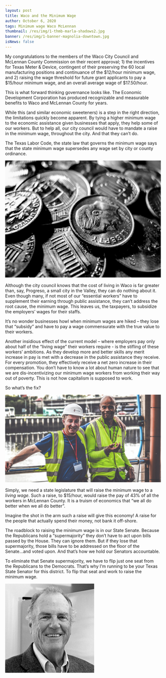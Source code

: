 ```yaml
---
layout: post
title: Waco and the Minimum Wage
author: October 6, 2020
tags: Minimum wage Waco McLennan
thumbnail: /res/img/1-thmb-marla-shadows2.jpg
banner: /res/img/1-banner-magnolia-downtown.jpg
isNews: false
---
```

My congratulations to the members of the Waco City Council and McLennan County Commission on their recent approval; 1) the incentives for Texas Meter & Device, contingent of their preserving the 60 local manufacturing positions and continuance of the $12/hour minimum wage, and 2) raising the wage threshold for future grant applicants to pay a $15/hour minimum wage, and an overall average wage of $17.50/hour. 

This is what forward thinking governance looks like. The Economic Development Corporation has produced recognizable and measurable benefits to Waco and McLennan County for years. 

While this (and similar economic sweeteners) is a step in the right direction, the limitations quickly become apparent. By tying a higher minimum wage to the economic assistance given businesses that apply, they help some of our workers. But to help all, our city council would have to mandate a raise in the minimum wage, throughout the city. And that they can’t do.

The Texas Labor Code, the state law that governs the minimum wage says that the state minimum wage supersedes any wage set by city or county ordinance.

![](/res/img/pic1-shot-by-cerqueira-myez0asmj7c-unsplash.jpg)

Although the city council knows that the cost of living in Waco is far greater than, say, Progreso, a small city in the Valley, they can do nothing about it. Even though many, if not most of our “essential workers” have to supplement their earning through public assistance, they can’t address the root cause, the minimum wage. This leaves us, the taxpayers, to subsidize the employers’ wages for their staffs.

It’s no wonder businesses howl when minimum wages are hiked – they lose that “subsidy” and have to pay a wage commensurate with the true value to their workers.

Another insidious effect of the current model – where employers pay only about half of the “living wage” their workers require - is the stifling of these workers’ ambitions. As they develop more and better skills any merit increase in pay is met with a decrease in the public assistance they receive. For every promotion, they effectively receive a net zero increase in their compensation. You don’t have to know a lot about human nature to see that we are dis-incentivizing our minimum wage workers from working their way out of poverty. This is not how capitalism is supposed to work.

So what’s the fix? 

![](/res/img/pc2-k-mitch-hodge-esi7nknkxmw-unsplash.jpg)

Simply, we need a state legislature that will raise the minimum wage to a *living wage*. Such a raise, to $15/hour, would raise the pay of 43% of all the workers in McLennan County. It is a truism of economics that “we all do better when we all do better”. 

Imagine the shot in the arm such a raise will give this economy! A raise for the people that actually spend their money, not bank it off-shore.

The roadblock to raising the minimum wage is in our State Senate. Because the Republicans hold a “supermajority” they don’t have to act upon bills passed by the House. They can ignore them. But if they lose that supermajority, those bills have to be addressed on the floor of the Senate...and voted upon. And that’s how we hold our Senators accountable.

To eliminate that Senate supermajority, we have to flip just one seat from the Republicans to the Democrats. That’s why I’m running to be your Texas State Senator for this district. To flip that seat and work to raise the minimum wage.

![](/res/img/robert-portrait-square-sm.jpg)